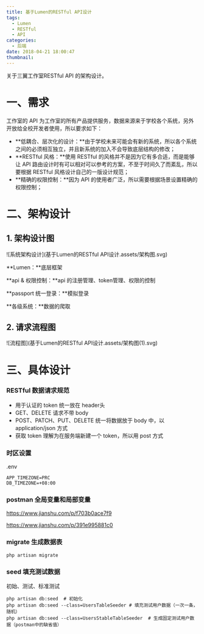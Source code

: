 ```yaml
---
title: 基于Lumen的RESTful API设计
tags:
  - Lumen
  - RESTful
  - API
categories:
  - 后端
date: 2018-04-21 18:00:47
thumbnail:
---
```


关于三翼工作室RESTful API 的架构设计。



# 一、需求

工作室的 API 为工作室的所有产品提供服务，数据来源来于学校各个系统，另外开放给全校开发者使用，所以要求如下：

- **低耦合、层次化的设计：**由于学校未来可能会有新的系统，所以各个系统之间的必须相互独立，并且新系统的加入不会导致底层结构的修改；
- **RESTful 风格：**使用 RESTful 的风格并不是因为它有多合适，而是能够让 API 路由设计时有可以相对可以参考的方案，不至于时间久了而紊乱，所以要根据 RESTful 风格设计自己的一版设计规范；
- **精确的权限控制：**因为 API 的使用者广泛，所以需要根据场景设置精确的权限控制；



# 二、架构设计

## 1. 架构设计图

![系统架构设计](基于Lumen的RESTful API设计.assets/架构图.svg)

**Lumen：**底层框架

**api & 权限控制：**api 的注册管理、token管理、权限的控制

**passport 统一登录：**模拟登录

**各级系统：**数据的爬取



## 2. 请求流程图 

![流程图](基于Lumen的RESTful API设计.assets/架构图(1).svg)



# 三、具体设计















### RESTful 数据请求规范

- 用于认证的 token 统一放在 header头
- GET、DELETE 请求不带 body
- POST、PATCH、PUT、DELETE 统一将数据放于 body 中，以 application/json 方式
- 获取 token 理解为在服务端新建一个 token，所以用 post 方式



### 时区设置

.env

```
APP_TIMEZONE=PRC
DB_TIMEZONE=+08:00
```



### postman 全局变量和局部变量

https://www.jianshu.com/p/f703b0ace7f9

https://www.jianshu.com/p/391e995881c0



### migrate 生成数据表

```shell
php artisan migrate
```



### seed 填充测试数据

初始、测试、标准测试

```shell
php artisan db:seed  # 初始化
php artisan db:seed --class=UsersTableSeeder # 填充测试用户数据（一次一条，随机）
php artisan db:seed --class=UsersStableTableSeeder  # 生成固定测试用户数据（postman中的缺省值）
```